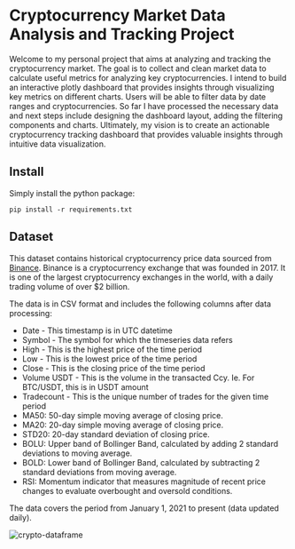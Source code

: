 # Cryptocurrency Market Data Analysis and Tracking Project

Welcome to my personal project that aims at analyzing and tracking the cryptocurrency market. The goal is to collect and clean market data to calculate useful metrics for analyzing key cryptocurrencies. I intend to build an interactive plotly dashboard that provides insights through visualizing key metrics on different charts. Users will be able to filter data by date ranges and cryptocurrencies. So far I have processed the necessary data and next steps include designing the dashboard layout, adding the filtering components and charts. Ultimately, my vision is to create an actionable cryptocurrency tracking dashboard that provides valuable insights through intuitive data visualization.

## Install

Simply install the python package:
```shell
pip install -r requirements.txt
```

## Dataset

This dataset contains historical cryptocurrency price data sourced from [Binance](https://www.cryptodatadownload.com/data/binance/). Binance is a cryptocurrency exchange that was founded in 2017. It is one of the largest cryptocurrency exchanges in the world, with a daily trading volume of over $2 billion.

The data is in CSV format and includes the following columns after data processing:

- Date - This timestamp is in UTC datetime
- Symbol - The symbol for which the timeseries data refers
- High - This is the highest price of the time period
- Low - This is the lowest price of the time period
- Close - This is the closing price of the time period
- Volume USDT - This is the volume in the transacted Ccy. Ie. For BTC/USDT, this is in USDT amount
- Tradecount - This is the unique number of trades for the given time period
- MA50: 50-day simple moving average of closing price.
- MA20: 20-day simple moving average of closing price.
- STD20: 20-day standard deviation of closing price.
- BOLU: Upper band of Bollinger Band, calculated by adding 2 standard deviations to moving average.
- BOLD: Lower band of Bollinger Band, calculated by subtracting 2 standard deviations from moving average.
- RSI: Momentum indicator that measures magnitude of recent price changes to evaluate overbought and oversold conditions.

The data covers the period from January 1, 2021 to present (data updated daily).

![crypto-dataframe](https://github.com/carmen41511/Crypto-Data-Analysis-and-Tracking-Project/assets/53323902/d5b89b53-c78e-4b95-ba41-7926d9bd0a6e)



